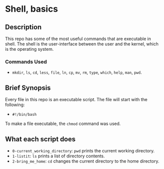 # Shell, basics

## Description

This repo has some of the most useful commands that are executable in shell.
The shell is the user-interface between the user and the kernel, which is the
operating system.

### Commands Used

* ``mkdir``, ``ls``, ``cd``, ``less``, ``file``, ``ln``, ``cp``, ``mv``, ``rm``,
``type``, ``which``, ``help``, ``man``, ``pwd``.

## Brief Synopsis

Every file in this repo is an executable script. The file will start with the following:
* ``#!/bin/bash``

To make a file executable, the ``chmod`` command was used.

## What each script does

* ``0-current_working_directory``: ``pwd`` prints the current working directory.
* ``1-listit``: ``ls`` prints a list of directory contents.
* ``2-bring_me_home``: ``cd`` changes the current directory to the home directory.
